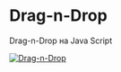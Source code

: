 # Drag-n-Drop
Drag-n-Drop на Java Script

 
[![Drag-n-Drop](https://github.com/8807010/Drag-n-Drop/blob/master/preview.jpg)](https://8807010.github.io/Drag-n-Drop/)  


